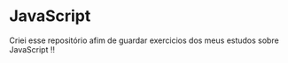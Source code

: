 
# JavaScript

Criei esse repositório afim de guardar exercicios dos meus estudos sobre JavaScript !!

